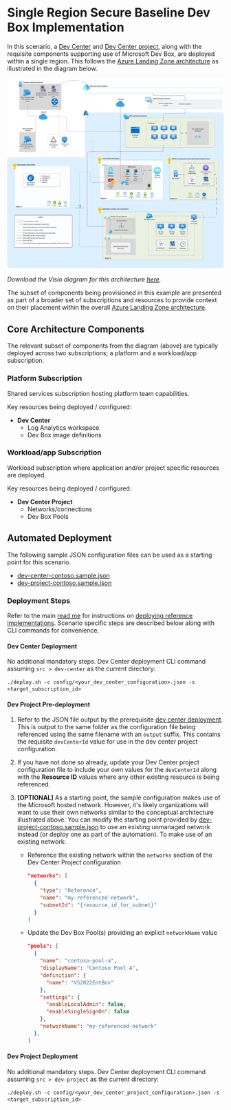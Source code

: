 # Single Region Secure Baseline Dev Box Implementation

In this scenario, a [Dev Center](https://learn.microsoft.com/azure/templates/microsoft.devcenter/devcenters) and [Dev Center project](https://learn.microsoft.com/azure/templates/microsoft.devcenter/projects), along with the requisite components supporting use of Microsoft Dev Box, are deployed within a single region. This follows the [Azure Landing Zone architecture](https://learn.microsoft.com/azure/cloud-adoption-framework/ready/landing-zone/#azure-landing-zone-architecture) as illustrated in the diagram below.

![Conceptual reference architecture for single region secure baseline scenario](../../images/single_region_secure_baseline.png)

*Download the Visio diagram for this architecture [here](/diagrams/devbox-accelerator-diagrams.vsdx).*

The subset of components being provisioned in this example are presented as part of a broader set of subscriptions and resources to provide context on their placement within the overall [Azure Landing Zone architecture](https://learn.microsoft.com/azure/cloud-adoption-framework/ready/landing-zone/#azure-landing-zone-architecture).

## Core Architecture Components

The relevant subset of components from the diagram (above) are typically deployed across two subscriptions; a platform and a workload/app subscription.

### Platform Subscription

Shared services subscription hosting platform team capabilities.

Key resources being deployed / configured:

- **Dev Center**
  - Log Analytics workspace
  - Dev Box image definitions

### Workload/app Subscription

Workload subscription where application and/or project specific resources are deployed.

Key resources being deployed / configured:

- **Dev Center Project**
  - Networks/connections
  - Dev Box Pools

## Automated Deployment

The following sample JSON configuration files can be used as a starting point for this scenario.

- [dev-center-contoso.sample.json](../../src/dev-center/config/dev-center-contoso.sample.json)
- [dev-project-contoso.sample.json](../../src/dev-project/config/dev-project-contoso.sample.json)

### Deployment Steps

Refer to the main [read me](../../README.md) for instructions on [deploying reference implementations](../../README.md#deploying-reference-implementations). Scenario specific steps are described below along with CLI commands for convenience.

#### Dev Center Deployment

No additional mandatory steps. Dev Center deployment CLI command assuming ```src > dev-center``` as the current directory:

```azurecli
./deploy.sh -c config/<your_dev_center_configuration>.json -s <target_subscription_id>
```

#### Dev Project Pre-deployment

1. Refer to the JSON file output by the prerequisite [dev center deployment](#dev-center-deployment). This is output to the same folder as the configuration file being referenced using the same filename with an ```output``` suffix. This contains the requisite ```devCenterId``` value for use in the dev center project configuration.

1. If you have not done so already, update your Dev Center project configuration file to include your own values for the ```devCenterId``` along with the **Resource ID** values where any other existing resource is being referenced.

1. **[OPTIONAL]** As a starting point, the sample configuration makes use of the Microsoft hosted network. However, it's likely organizations will want to use their own networks similar to the conceptual architecture illustrated above. You can modify the starting point provided by [dev-project-contoso.sample.json](/src/dev-project/config/dev-project-contoso.sample.json) to use an existing unmanaged network instead (or deploy one as part of the automation). To make use of an existing network:

    - Reference the existing network within the ```networks``` section of the Dev Center Project configuration

        ```json
        "networks": [
          {
            "type": "Reference",
            "name": "my-referenced-network",
            "subnetId": "{resource_id_for_subnet}"
          }
        ]
        ```

    - Update the Dev Box Pool(s) providing an explicit ```networkName``` value

        ```json
        "pools": [
          {
            "name": "contoso-pool-a",
            "displayName": "Contoso Pool A",
            "definition": {
              "name": "VS2022EntBox"
            },
            "settings": {
              "enableLocalAdmin": false,
              "enableSingleSignOn": false
            },
            "networkName": "my-referenced-network"
          },
        ]
        ```

#### Dev Project Deployment

No additional mandatory steps. Dev Center deployment CLI command assuming ```src > dev-project``` as the current directory:

```azurecli
./deploy.sh -c config/<your_dev_center_project_configuration>.json -s <target_subscription_id>
```

